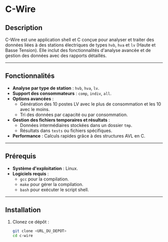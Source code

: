 # C-Wire

## Description

C-Wire est une application shell et C conçue pour analyser et traiter des données liées à des stations électriques de types `hvb`, `hva` et `lv` (Haute et Basse Tension). Elle inclut des fonctionnalités d'analyse avancée et de gestion des données avec des rapports détaillés.

---

## Fonctionnalités

- **Analyse par type de station** : `hvb`, `hva`, `lv`.
- **Support des consommateurs** : `comp`, `indiv`, `all`.
- **Options avancées** :
  - Génération des 10 postes LV avec le plus de consommation et les 10 avec le moins.
  - Tri des données par capacité ou par consommation.
- **Gestion des fichiers temporaires et résultats** :
  - Données intermédiaires stockées dans un dossier `tmp`.
  - Résultats dans `tests` ou fichiers spécifiques.
- **Performance** : Calculs rapides grâce à des structures AVL en C.

---

## Prérequis

- **Système d'exploitation** : Linux.
- **Logiciels requis** :
  - `gcc` pour la compilation.
  - `make` pour gérer la compilation.
  - `bash` pour exécuter le script shell.

---

## Installation

1. Clonez ce dépôt :
   ```bash
   git clone <URL_DU_DEPOT>
   cd c-wire
